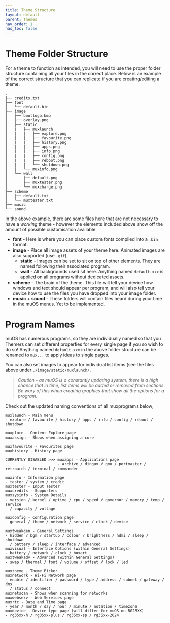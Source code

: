 ```yaml
---
title: Theme Structure
layout: default
parent: Themes
nav_order: 1
has_toc: false
---
```


# Theme Folder Structure
For a theme to function as intended, you will need to use the proper folder structure containing all your files in the correct
place. Below is an example of the correct structure that you can replicate if you are creating/editing a theme.

```
.
├── credits.txt
├── font
│   └── default.bin
├── image
│   ├── bootlogo.bmp
│   ├── overlay.png
│   ├── static
│   |   ├── muxlaunch
│   |   |   ├── explore.png
│   |   |   ├── favourite.png
│   |   |   ├── history.png
│   |   |   ├── apps.png
│   |   |   ├── info.png
│   |   |   ├── config.png
│   |   |   ├── reboot.png
│   |   |   └── shutdown.png
│   |   └── muxinfo.png
│   └── wall
│       ├── default.png
│       ├── muxtester.png
│       └── muxcharge.png
├── scheme
│   ├── default.txt
│   └── muxtester.txt
├── music
└── sound  
```
In the above example, there are some files here that are not necessary to have a *working* theme - however the elements included
above show off the amount of possible customisation available.
- **font** - Here is where you can place custom fonts compiled into a `.bin` format.
- **image** - Place all image assets of your theme here. Animated images are also supported (use `.gif`).
  - **static** - Images can be set to sit on top of other elements. They are named following their associated program.
  - **wall** - All backgrounds used sit here. Anything named `default.xxx` is applied on all programs without dedicated assets.
- **scheme** - The brain of the theme. This file will tell your device how windows and text should appear per program, and will also
               tell your device how to use the files you have dropped into your image folder.
- **music** + **sound** - These folders will contain files heard during your time in the muOS menus. Yet to be implemented.
  
# Program Names
muOS has numerous programs, so they are individually named so that you Themers can set different properties for every single page if
you so wish to do so!
Anything named ```default.xxx``` in the above folder structure can be renamed to  ```mux...``` to apply ideas to single pages.

You can also set images to appear for individual list items (see the files above under `./image/static/muxlaunch/`. 
> *Caution - as muOS is a constantly updating system, there is a high chance that in time, list items will be added or removed
from sections. Be wary of this when creating graphics that show all the options for a program.*

Check out the updated naming conventions of all muxprograms below;
```
muxlaunch - Main menu
- explore / favourite / history / apps / info / config / reboot / shutdown

muxplore - Content Explore page
muxassign - Shows when assigning a core

muxfavourite - Favourites page
muxhistory - History page

CURRENTLY DISABLED >>> muxapps - Applications page
                       - archive / dingux / gmu / portmaster / retroarch / terminal / commander

muxinfo - Information page
- tester / system / credit
muxtester - Input Tester
muxcredits - Supporters
muxsysinfo - System Details
- version / kernel / uptime / cpu / speed / governor / memory / temp / service
  / capacity / voltage

muxconfig - Configuration page
- general / theme / network / service / clock / device

muxtweakgen - General Settings
- hidden / bgm / startup / colour / brightness / hdmi / sleep / shutdown
  / battery / sleep / interface / advanced
muxvisual - Interface Options (within General Settings)
- battery / network / clock / boxart
muxtweakadv - Advanced (within General Settings)
- swap / thermal / font / volume / offset / lock / led

muxtheme - Theme Picker
muxnetwork - Wi-Fi Network page
- enable / identifier / password / type / address / subnet / gateway / dns
  / status / connect
muxnetscan - Shows when scanning for networks
muxwebserv - Web Services page
muxrtc - Date and Time page
- year / month / day / hour / minute / notation / timezone
muxdevice - Device type page (will differ for muOS on RG28XX)
- rg35xx-h / rg35xx-plus / rg35xx-sp / rg35xx-2024
```
